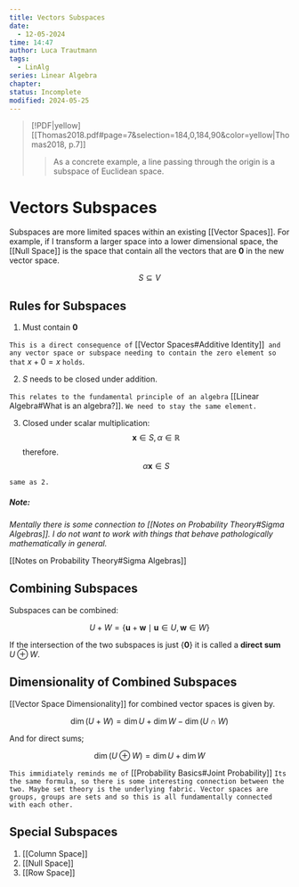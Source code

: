 ```yaml
---
title: Vectors Subspaces
date:
  - 12-05-2024
time: 14:47
author: Luca Trautmann
tags:
  - LinAlg
series: Linear Algebra
chapter: 
status: Incomplete
modified: 2024-05-25
---
```


> [!PDF|yellow] [[Thomas2018.pdf#page=7&selection=184,0,184,90&color=yellow|Thomas2018, p.7]]
> > As a concrete example, a line passing through the origin is a subspace of Euclidean space.


# Vectors Subspaces

Subspaces are more limited spaces within an existing [[Vector Spaces]]. For example, if I transform a larger space into a lower dimensional space, the [[Null Space]] is the space that contain all the vectors that are $\mathbf{0}$ in the new vector space. 

$$
S \subseteq V
$$

## Rules for Subspaces

1. Must contain $\mathbf{0}$ 

`This is a direct consequence of` [[Vector Spaces#Additive Identity]]` and any vector space or subspace needing to contain the zero element so that` $x+0=x$ `holds`.

2. $S$ needs to be closed under addition. 

`This relates to the fundamental principle of an algebra` [[Linear Algebra#What is an algebra?]]. `We need to stay the same element.` 

3. Closed under scalar multiplication: 
$$\mathbf{x} \in S, \alpha \in \mathbb{R}$$ therefore. $$\alpha \mathbf{x} \in S$$

`same as 2.`  

##### Note:
*Mentally there is some connection to [[Notes on Probability Theory#Sigma Algebras]]. I do not want to work with things that behave pathologically mathematically in general.*


[[Notes on Probability Theory#Sigma Algebras]]

## Combining Subspaces
Subspaces can be combined:

$$
U+W=\{\mathbf{u}+\mathbf{w} \mid \mathbf{u} \in U, \mathbf{w} \in W\}
$$


If the intersection of the two subspaces is just $\left\{ \mathbf{0}\right \}$ it is called a **direct sum** $U \oplus W$. 

## Dimensionality of Combined Subspaces
[[Vector Space Dimensionality]] for combined vector spaces is given by. 

$$
\operatorname{dim}(U+W)=\operatorname{dim} U+\operatorname{dim} W-\operatorname{dim}(U \cap W)
$$

And for direct sums;

$$
\operatorname{dim}(U \oplus W)=\operatorname{dim} U+\operatorname{dim} W
$$

`This immidiately reminds me of` [[Probability Basics#Joint Probability]] `Its the same formula, so there is some interesting connection between the two. Maybe set theory is the underlying fabric. Vector spaces are groups, groups are sets and so this is all fundamentally connected with each other.` 

## Special Subspaces

1) [[Column Space]]
2) [[Null Space]]
3) [[Row Space]] 


